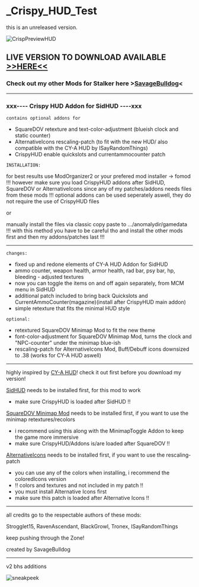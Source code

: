 # _Crispy_HUD_Test
this is an unreleased version.

![CrispPreviewHUD](https://user-images.githubusercontent.com/96113159/189320620-37f13f61-ae95-44f5-8c30-eb0fc3488ac4.gif)

## LIVE VERSION TO DOWNLOAD AVAILABLE [>>HERE<<](https://www.moddb.com/mods/stalker-anomaly/addons/crispyhud-151)
### Check out my other Mods for Stalker here >[SavageBulldog](https://www.moddb.com/members/savagebulldog)<

--------------

### xxx---- Crispy HUD Addon for SidHUD ----xxx

`contains optional addons for`
- SquareDOV 		retexture and text-color-adjustment (blueish clock and static counter)
- AlternativeIcons 	rescaling-patch (to fit with the new HUD/ also compatible with the CY-A HUD by ISayRandomThings)
- CrispyHUD 		enable quickslots and currentammocounter patch


`INSTALLATION:`

for best results use ModOrganizer2 or your prefered mod installer -> fomod
!!! however make sure you load CrispyHUD addons after SidHUD, SquareDOV or AlternativeIcons since any of my patches/addons needs files from these mods !!!
optional addons can be used seperately aswell, they do not require the use of CrispyHUD files

or

manually install the files via classic copy paste to .../anomalydir/gamedata
!!! with this method you have to be careful tho and install the other mods first and then my addons/patches last !!!

---------------

`changes:`

- fixed up and redone elements of CY-A HUD Addon for SidHUD
- ammo counter, weapon health, armor health, rad bar, psy bar, hp, bleeding - adjusted textures
- now you can toggle the items on and off again separately, from MCM menu in SidHUD
- additional patch included to bring back Quickslots and CurrentAmmoCounter(magazine)(install after CrispyHUD main addon)
- simple retexture that fits the minimal HUD style

`optional:`

- retextured SquareDOV	Minimap Mod to fit the new theme
- font-color-adjustment for SquareDOV Minimap Mod, turns the clock and "NPC-counter" under the minimap blue-ish
- rescaling-patch for AlternativeIcons Mod, Buff/Debuff icons downsized to .38 (works for CY-A HUD aswell)

-----------------

highly inspired by [CY-A HUD](https://www.moddb.com/mods/stalker-anomaly/addons/cy-a-hud)! check it out first before you download my version!


[SidHUD](https://www.moddb.com/mods/stalker-anomaly/addons/sidhud) needs to be installed first, for this mod to work
- make sure CrispyHUD is loaded after SidHUD !!


[SquareDOV Minimap Mod](https://www.moddb.com/mods/stalker-anomaly/addons/squaredov) needs to be installed first, if you want to use the minimap retextures/recolors
- i recommend using this along with the MinimapToggle Addon to keep the game more immersive
- make sure CrispyHUD/Addons is/are loaded after SquareDOV !!

[AlternativeIcons](https://www.moddb.com/mods/stalker-anomaly/addons/alticons) needs to be installed first, if you want to use the rescaling-patch
- you can use any of the colors when installing, i recommend the coloredIcons version
- !! colors and textures and not included in my patch !!
- you must install Alternative Icons first
- make sure this patch is loaded after Alternative Icons !!

-----------------

all credits go to the respectable authors of these mods:

Strogglet15, RavenAscendant, BlackGrowl, Tronex, ISayRandomThings

keep pushing through the Zone!

created by SavageBulldog

-------------------

v2 bhs additions

![sneakpeek](https://media.moddb.com/images/members/5/4593/4592737/profile/CrispyHUDBHS_WIP.gif)

